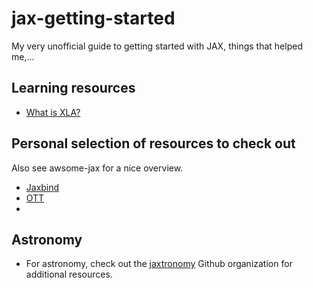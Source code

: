 # jax-getting-started

My very unofficial guide to getting started with JAX, things that helped me,...

## Learning resources

- [What is XLA?](https://openxla.org/xla)

## Personal selection of resources to check out

Also see awsome-jax for a nice overview.

- [Jaxbind](https://github.com/NIFTy-PPL/JAXbind) 
- [OTT](https://github.com/ott-jax/ott) 
- 

## Astronomy
- For astronomy, check out the [jaxtronomy](https://github.com/JAXtronomy) Github organization for additional resources. 